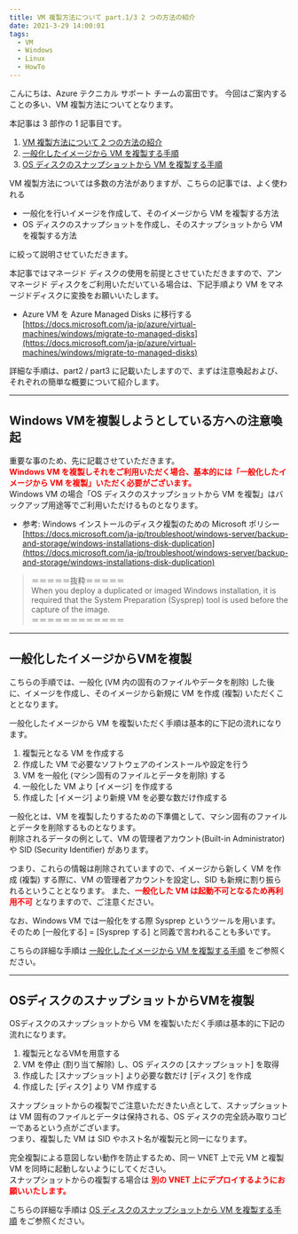 ```yaml
---
title: VM 複製方法について part.1/3 2 つの方法の紹介
date: 2021-3-29 14:00:01
tags:
  - VM
  - Windows
  - Linux
  - HowTo
---
```


こんにちは、Azure テクニカル サポート チームの富田です。
今回はご案内することの多い、VM 複製方法についてとなります。

本記事は 3 部作の 1 記事目です。
 1. [VM 複製方法について 2 つの方法の紹介](https://jpaztech.github.io/blog/vm/vm-replica-1)
 2. [一般化したイメージから VM を複製する手順](https://jpaztech.github.io/blog/vm/vm-replica-2)
 3. [OS ディスクのスナップショットから VM を複製する手順](https://jpaztech.github.io/blog/vm/vm-replica-3)

VM 複製方法については多数の方法がありますが、こちらの記事では、よく使われる
 - 一般化を行いイメージを作成して、そのイメージから VM を複製する方法
 - OS ディスクのスナップショットを作成し、そのスナップショットから VM を複製する方法

に絞って説明させていただきます。  

本記事ではマネージド ディスクの使用を前提とさせていただきますので、アンマネージド ディスクをご利用いただいている場合は、下記手順より VM をマネージドディスクに変換をお願いいたします。

- Azure VM を Azure Managed Disks に移行する  
[https://docs.microsoft.com/ja-jp/azure/virtual-machines/windows/migrate-to-managed-disks](https://docs.microsoft.com/ja-jp/azure/virtual-machines/windows/migrate-to-managed-disks)

詳細な手順は、part2 / part3 に記載いたしますので、まずは注意喚起および、それぞれの簡単な概要について紹介します。

---
## Windows VMを複製しようとしている方への注意喚起

重要な事のため、先に記載させていただきます。  
**<span style="color:red">Windows VM を複製しそれをご利用いただく場合、基本的には「一般化したイメージから VM を複製」いただく必要がございます。</span>**   
Windows VM の場合「OS ディスクのスナップショットから VM を複製」はバックアップ用途等でご利用いただけるものとなります。  

- 参考: Windows インストールのディスク複製のための Microsoft ポリシー  
[https://docs.microsoft.com/ja-jp/troubleshoot/windows-server/backup-and-storage/windows-installations-disk-duplication](https://docs.microsoft.com/ja-jp/troubleshoot/windows-server/backup-and-storage/windows-installations-disk-duplication)
 
>＝＝＝＝＝抜粋＝＝＝＝＝  
>When you deploy a duplicated or imaged Windows installation, it is required that the System Preparation (Sysprep) tool is used before the capture of the image.   
>＝＝＝＝＝＝＝＝＝＝＝＝  

---
## 一般化したイメージからVMを複製

こちらの手順では、一般化 (VM 内の固有のファイルやデータを削除) した後に、イメージを作成し、そのイメージから新規に VM を作成 (複製) いただくこととなります。

一般化したイメージから VM を複製いただく手順は基本的に下記の流れになります。
1. 複製元となる VM を作成する
2. 作成した VM で必要なソフトウェアのインストールや設定を行う
3. VM を一般化 (マシン固有のファイルとデータを削除) する
4. 一般化した VM より [イメージ] を作成する
5. 作成した [イメージ] より新規 VM を必要な数だけ作成する

一般化とは、VM を複製したりするための下準備として、マシン固有のファイルとデータを削除するものとなります。  
削除されるデータの例として、VM の管理者アカウント(Built-in Administrator) や SID (Security Identifier) があります。  

つまり、これらの情報は削除されていますので、イメージから新しく VM を作成 (複製) する際に、VM の管理者アカウントを設定し、SID も新規に割り振られるということとなります。
また、**<span style="color:red">一般化した VM は起動不可となるため再利用不可</span>** となりますので、ご注意ください。

なお、Windows VM では一般化をする際 Sysprep というツールを用います。  
そのため [一般化する] = [Sysprep する] と同義で言われることも多いです。

こちらの詳細な手順は [一般化したイメージから VM を複製する手順](https://jpaztech.github.io/blog/vm/vm-replica-2) をご参照ください。

---
## OSディスクのスナップショットからVMを複製

OSディスクのスナップショットから VM を複製いただく手順は基本的に下記の流れになります。

1. 複製元となるVMを用意する
2. VM を停止 (割り当て解除) し、OS ディスクの [スナップショット] を取得
3. 作成した [スナップショット] より必要な数だけ [ディスク] を作成
4. 作成した [ディスク] より VM 作成する

スナップショットからの複製でご注意いただきたい点として、スナップショットは VM 固有のファイルとデータは保持される、OS ディスクの完全読み取りコピーであるという点がございます。  
つまり、複製した VM は SID やホスト名が複製元と同一になります。   

完全複製による意図しない動作を防止するため、同一 VNET 上で元 VM と複製 VM を同時に起動しないようにしてください。  
スナップショットからの複製する場合は **<span style="color:red">別の VNET 上にデプロイするようにお願いいたします。</span>**     

こちらの詳細な手順は [OS ディスクのスナップショットから VM を複製する手順](https://jpaztech.github.io/blog/vm/vm-replica-3) をご参照ください。






